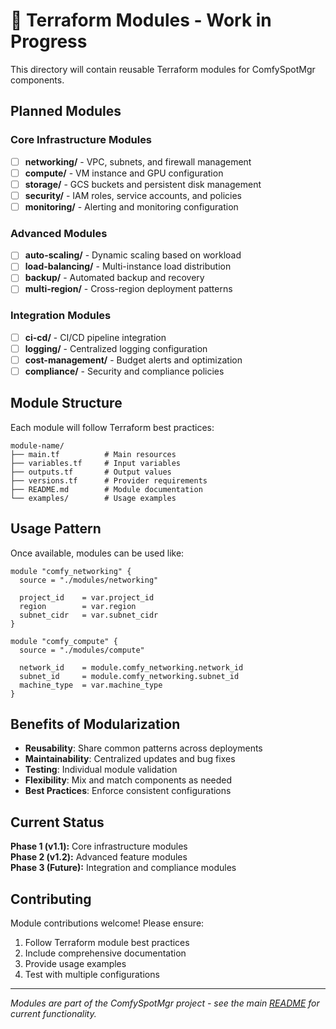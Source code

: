 # 🚧 Terraform Modules - Work in Progress

This directory will contain reusable Terraform modules for ComfySpotMgr components.

## Planned Modules

### Core Infrastructure Modules
- [ ] **networking/** - VPC, subnets, and firewall management
- [ ] **compute/** - VM instance and GPU configuration
- [ ] **storage/** - GCS buckets and persistent disk management
- [ ] **security/** - IAM roles, service accounts, and policies
- [ ] **monitoring/** - Alerting and monitoring configuration

### Advanced Modules  
- [ ] **auto-scaling/** - Dynamic scaling based on workload
- [ ] **load-balancing/** - Multi-instance load distribution
- [ ] **backup/** - Automated backup and recovery
- [ ] **multi-region/** - Cross-region deployment patterns

### Integration Modules
- [ ] **ci-cd/** - CI/CD pipeline integration
- [ ] **logging/** - Centralized logging configuration  
- [ ] **cost-management/** - Budget alerts and optimization
- [ ] **compliance/** - Security and compliance policies

## Module Structure

Each module will follow Terraform best practices:

```
module-name/
├── main.tf          # Main resources
├── variables.tf     # Input variables  
├── outputs.tf       # Output values
├── versions.tf      # Provider requirements
├── README.md        # Module documentation
└── examples/        # Usage examples
```

## Usage Pattern

Once available, modules can be used like:

```hcl
module "comfy_networking" {
  source = "./modules/networking"
  
  project_id    = var.project_id
  region        = var.region
  subnet_cidr   = var.subnet_cidr
}

module "comfy_compute" {
  source = "./modules/compute"
  
  network_id    = module.comfy_networking.network_id
  subnet_id     = module.comfy_networking.subnet_id
  machine_type  = var.machine_type
}
```

## Benefits of Modularization

- **Reusability**: Share common patterns across deployments
- **Maintainability**: Centralized updates and bug fixes
- **Testing**: Individual module validation
- **Flexibility**: Mix and match components as needed
- **Best Practices**: Enforce consistent configurations

## Current Status

**Phase 1 (v1.1):** Core infrastructure modules  
**Phase 2 (v1.2):** Advanced feature modules  
**Phase 3 (Future):** Integration and compliance modules

## Contributing

Module contributions welcome! Please ensure:
1. Follow Terraform module best practices
2. Include comprehensive documentation
3. Provide usage examples
4. Test with multiple configurations

---

*Modules are part of the ComfySpotMgr project - see the main [README](../../README.md) for current functionality.*
